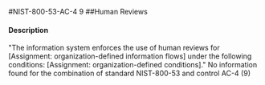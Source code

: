 #NIST-800-53-AC-4 9
##Human Reviews
#### Description
"The information system enforces the use of human reviews for [Assignment: organization-defined information flows] under the following conditions: [Assignment: organization-defined conditions]."
No information found for the combination of standard NIST-800-53 and control AC-4 (9)
